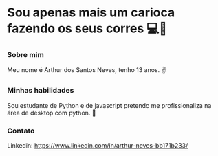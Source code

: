 
# Sou apenas mais um carioca fazendo os seus corres 💻🐍

### Sobre mim

Meu nome é Arthur dos Santos Neves, tenho 13 anos. ✌

### Minhas habilidades 

Sou estudante de Python e de javascript pretendo me profissionaliza na área de desktop com python. 🐍

### Contato

Linkedin: https://www.linkedin.com/in/arthur-neves-bb171b233/
